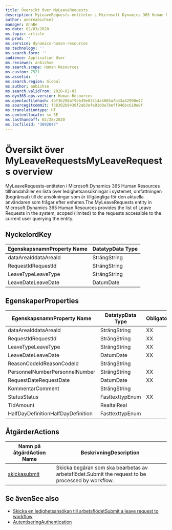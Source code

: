 ```yaml
---
title: Översikt över MyLeaveRequests
description: MyLeaveRequests-entiteten i Microsoft Dynamics 365 Human Resources tillhandahåller en lista över ledighetsansökningar i systemet, omfattningen (begränsat) till de ansökningar som är tillgängliga för den aktuella användaren som frågar efter enheten.
author: andreabichsel
manager: AnnBe
ms.date: 02/03/2020
ms.topic: article
ms.prod: ''
ms.service: dynamics-human-resources
ms.technology: ''
ms.search.form: ''
audience: Application User
ms.reviewer: anbichse
ms.search.scope: Human Resources
ms.custom: 7521
ms.assetid: ''
ms.search.region: Global
ms.author: anbichse
ms.search.validFrom: 2020-02-03
ms.dyn365.ops.version: Human Resources
ms.openlocfilehash: 4bf3b298af9eb39e03514a4005afb43a42908e47
ms.sourcegitcommit: f38302b9430f2ab3efe91d0a7beff946bc610e8f
ms.translationtype: HT
ms.contentlocale: sv-SE
ms.lasthandoff: 02/28/2020
ms.locfileid: "3092047"
---
```

# <a name="myleaverequests-overview"></a><span data-ttu-id="2db8e-103">Översikt över MyLeaveRequests</span><span class="sxs-lookup"><span data-stu-id="2db8e-103">MyLeaveRequests overview</span></span>

<span data-ttu-id="2db8e-104">MyLeaveRequests-entiteten i Microsoft Dynamics 365 Human Resources tillhandahåller en lista över ledighetsansökningar i systemet, omfattningen (begränsat) till de ansökningar som är tillgängliga för den aktuella användaren som frågar efter enheten.</span><span class="sxs-lookup"><span data-stu-id="2db8e-104">The MyLeaveRequests entity in Microsoft Dynamics 365 Human Resources provides the list of Leave Requests in the system, scoped (limited) to the requests accessible to the current user querying the entity.</span></span>

## <a name="key"></a><span data-ttu-id="2db8e-105">Nyckelord</span><span class="sxs-lookup"><span data-stu-id="2db8e-105">Key</span></span>

  | <span data-ttu-id="2db8e-106">Egenskapsnamn</span><span class="sxs-lookup"><span data-stu-id="2db8e-106">Property Name</span></span> | <span data-ttu-id="2db8e-107">Datatyp</span><span class="sxs-lookup"><span data-stu-id="2db8e-107">Data Type</span></span> |
  |---------------|-----------|
  | <span data-ttu-id="2db8e-108">dataAreaId</span><span class="sxs-lookup"><span data-stu-id="2db8e-108">dataAreaId</span></span>    | <span data-ttu-id="2db8e-109">Sträng</span><span class="sxs-lookup"><span data-stu-id="2db8e-109">String</span></span>    |
  | <span data-ttu-id="2db8e-110">RequestId</span><span class="sxs-lookup"><span data-stu-id="2db8e-110">RequestId</span></span>     | <span data-ttu-id="2db8e-111">Sträng</span><span class="sxs-lookup"><span data-stu-id="2db8e-111">String</span></span>    |
  | <span data-ttu-id="2db8e-112">LeaveType</span><span class="sxs-lookup"><span data-stu-id="2db8e-112">LeaveType</span></span>     | <span data-ttu-id="2db8e-113">Sträng</span><span class="sxs-lookup"><span data-stu-id="2db8e-113">String</span></span>    |
  | <span data-ttu-id="2db8e-114">LeaveDate</span><span class="sxs-lookup"><span data-stu-id="2db8e-114">LeaveDate</span></span>     | <span data-ttu-id="2db8e-115">Datum</span><span class="sxs-lookup"><span data-stu-id="2db8e-115">Date</span></span>      |
  
## <a name="properties"></a><span data-ttu-id="2db8e-116">Egenskaper</span><span class="sxs-lookup"><span data-stu-id="2db8e-116">Properties</span></span>

  | <span data-ttu-id="2db8e-117">Egenskapsnamn</span><span class="sxs-lookup"><span data-stu-id="2db8e-117">Property Name</span></span>     | <span data-ttu-id="2db8e-118">Datatyp</span><span class="sxs-lookup"><span data-stu-id="2db8e-118">Data Type</span></span> | <span data-ttu-id="2db8e-119">Obligatoriskt</span><span class="sxs-lookup"><span data-stu-id="2db8e-119">Required</span></span> |
  |-------------------|-----------|----------|
  | <span data-ttu-id="2db8e-120">dataAreaId</span><span class="sxs-lookup"><span data-stu-id="2db8e-120">dataAreaId</span></span>        | <span data-ttu-id="2db8e-121">Sträng</span><span class="sxs-lookup"><span data-stu-id="2db8e-121">String</span></span>    | <span data-ttu-id="2db8e-122">X</span><span class="sxs-lookup"><span data-stu-id="2db8e-122">X</span></span>        |
  | <span data-ttu-id="2db8e-123">RequestId</span><span class="sxs-lookup"><span data-stu-id="2db8e-123">RequestId</span></span>         | <span data-ttu-id="2db8e-124">Sträng</span><span class="sxs-lookup"><span data-stu-id="2db8e-124">String</span></span>    | <span data-ttu-id="2db8e-125">X</span><span class="sxs-lookup"><span data-stu-id="2db8e-125">X</span></span>        |
  | <span data-ttu-id="2db8e-126">LeaveType</span><span class="sxs-lookup"><span data-stu-id="2db8e-126">LeaveType</span></span>         | <span data-ttu-id="2db8e-127">Sträng</span><span class="sxs-lookup"><span data-stu-id="2db8e-127">String</span></span>    | <span data-ttu-id="2db8e-128">X</span><span class="sxs-lookup"><span data-stu-id="2db8e-128">X</span></span>        |
  | <span data-ttu-id="2db8e-129">LeaveDate</span><span class="sxs-lookup"><span data-stu-id="2db8e-129">LeaveDate</span></span>         | <span data-ttu-id="2db8e-130">Datum</span><span class="sxs-lookup"><span data-stu-id="2db8e-130">Date</span></span>      | <span data-ttu-id="2db8e-131">X</span><span class="sxs-lookup"><span data-stu-id="2db8e-131">X</span></span>        |
  | <span data-ttu-id="2db8e-132">ReasonCodeId</span><span class="sxs-lookup"><span data-stu-id="2db8e-132">ReasonCodeId</span></span>      | <span data-ttu-id="2db8e-133">Sträng</span><span class="sxs-lookup"><span data-stu-id="2db8e-133">String</span></span>    |          |
  | <span data-ttu-id="2db8e-134">PersonnelNumber</span><span class="sxs-lookup"><span data-stu-id="2db8e-134">PersonnelNumber</span></span>   | <span data-ttu-id="2db8e-135">Sträng</span><span class="sxs-lookup"><span data-stu-id="2db8e-135">String</span></span>    | <span data-ttu-id="2db8e-136">X</span><span class="sxs-lookup"><span data-stu-id="2db8e-136">X</span></span>        |
  | <span data-ttu-id="2db8e-137">RequestDate</span><span class="sxs-lookup"><span data-stu-id="2db8e-137">RequestDate</span></span>       | <span data-ttu-id="2db8e-138">Datum</span><span class="sxs-lookup"><span data-stu-id="2db8e-138">Date</span></span>      | <span data-ttu-id="2db8e-139">X</span><span class="sxs-lookup"><span data-stu-id="2db8e-139">X</span></span>        |
  | <span data-ttu-id="2db8e-140">Kommentar</span><span class="sxs-lookup"><span data-stu-id="2db8e-140">Comment</span></span>           | <span data-ttu-id="2db8e-141">Sträng</span><span class="sxs-lookup"><span data-stu-id="2db8e-141">String</span></span>    |          |
  | <span data-ttu-id="2db8e-142">Status</span><span class="sxs-lookup"><span data-stu-id="2db8e-142">Status</span></span>            | <span data-ttu-id="2db8e-143">Fasttexttyp</span><span class="sxs-lookup"><span data-stu-id="2db8e-143">Enum</span></span>      | <span data-ttu-id="2db8e-144">X</span><span class="sxs-lookup"><span data-stu-id="2db8e-144">X</span></span>        |
  | <span data-ttu-id="2db8e-145">Tid</span><span class="sxs-lookup"><span data-stu-id="2db8e-145">Amount</span></span>            | <span data-ttu-id="2db8e-146">Realtal</span><span class="sxs-lookup"><span data-stu-id="2db8e-146">Real</span></span>      |          |
  | <span data-ttu-id="2db8e-147">HalfDayDefinition</span><span class="sxs-lookup"><span data-stu-id="2db8e-147">HalfDayDefinition</span></span> | <span data-ttu-id="2db8e-148">Fasttexttyp</span><span class="sxs-lookup"><span data-stu-id="2db8e-148">Enum</span></span>      |          |

## <a name="actions"></a><span data-ttu-id="2db8e-149">Åtgärder</span><span class="sxs-lookup"><span data-stu-id="2db8e-149">Actions</span></span>

 | <span data-ttu-id="2db8e-150">Namn på åtgärd</span><span class="sxs-lookup"><span data-stu-id="2db8e-150">Action Name</span></span>                               | <span data-ttu-id="2db8e-151">Beskrivning</span><span class="sxs-lookup"><span data-stu-id="2db8e-151">Description</span></span>                                     |
 |-------------------------------------------|-------------------------------------------------|
 | [<span data-ttu-id="2db8e-152">skicka</span><span class="sxs-lookup"><span data-stu-id="2db8e-152">submit</span></span>](hr-developer-api-myleaverequests-submit.md)   | <span data-ttu-id="2db8e-153">Skicka begäran som ska bearbetas av arbetsflödet.</span><span class="sxs-lookup"><span data-stu-id="2db8e-153">Submit the request to be processed by workflow.</span></span> |

## <a name="see-also"></a><span data-ttu-id="2db8e-154">Se även</span><span class="sxs-lookup"><span data-stu-id="2db8e-154">See also</span></span>

- [<span data-ttu-id="2db8e-155">Skicka en ledighetsansökan till arbetsflödet</span><span class="sxs-lookup"><span data-stu-id="2db8e-155">Submit a leave request to workflow</span></span>](hr-developer-api-myleaverequests-submit.md)
- [<span data-ttu-id="2db8e-156">Autentisering</span><span class="sxs-lookup"><span data-stu-id="2db8e-156">Authentication</span></span>](hr-developer-api-authentication.md)